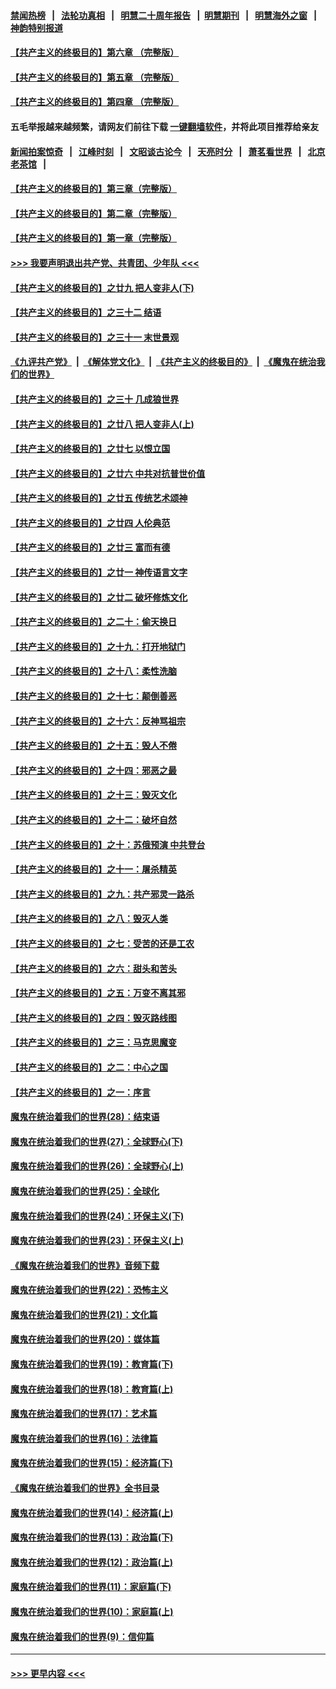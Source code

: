 #### [禁闻热榜](热点新闻.md?=0)  &nbsp;&nbsp;|&nbsp;&nbsp; [法轮功真相](https://github.com/gfw-breaker/truth/blob/master/README.md?=0) &nbsp;&nbsp;|&nbsp;&nbsp; [明慧二十周年报告](https://github.com/gfw-breaker/mh-reports/blob/master/README.md?=0) &nbsp;&nbsp;|&nbsp;&nbsp;[明慧期刊](https://github.com/gfw-breaker/mh-qikan) &nbsp;&nbsp;|&nbsp;&nbsp; [明慧海外之窗](https://github.com/gfw-breaker/mh-news/blob/master/README.md?=0) &nbsp;&nbsp;|&nbsp;&nbsp; [神韵特别报道](https://github.com/gfw-breaker/mh-news/blob/master/shenyun.md?=0)
#### [【共产主义的终极目的】第六章 （完整版）](../pages/nsc422/n11428913.md?t=02260402) 
#### [【共产主义的终极目的】第五章 （完整版）](../pages/nsc422/n11428912.md?t=02260402) 
#### [【共产主义的终极目的】第四章 （完整版）](../pages/nsc422/n11428907.md?t=02260402) 
#### 五毛举报越来越频繁，请网友们前往下载 [一键翻墙软件](https://github.com/gfw-breaker/ssr-accounts)，并将此项目推荐给亲友
#### [新闻拍案惊奇](https://github.com/gfw-breaker/banned-news/blob/master/pages/link4.md) &nbsp;&nbsp;|&nbsp;&nbsp; [江峰时刻](https://github.com/gfw-breaker/banned-news/blob/master/pages/link4.md) &nbsp;&nbsp;|&nbsp;&nbsp; [文昭谈古论今](https://github.com/gfw-breaker/banned-news/blob/master/pages/link4.md) &nbsp;&nbsp;|&nbsp;&nbsp; [天亮时分](https://github.com/gfw-breaker/banned-news/blob/master/pages/link4.md) &nbsp;&nbsp;|&nbsp;&nbsp; [萧茗看世界](https://github.com/gfw-breaker/banned-news/blob/master/pages/link4.md) &nbsp;&nbsp;|&nbsp;&nbsp; [北京老茶馆](https://github.com/gfw-breaker/banned-news/blob/master/pages/link4.md) &nbsp;&nbsp;|&nbsp;&nbsp; 
#### [【共产主义的终极目的】第三章（完整版）](../pages/nsc422/n11428848.md?t=02260402) 
#### [【共产主义的终极目的】第二章（完整版）](../pages/nsc422/n11428831.md?t=02260402) 
#### [【共产主义的终极目的】第一章（完整版）](../pages/nsc422/n11417651.md?t=02260402) 
#### [>>> 我要声明退出共产党、共青团、少年队 <<<](https://github.com/begood0513/goodnews/blob/master/quit/letter.md) 
#### [【共产主义的终极目的】之廿九 把人变非人(下)](../pages/nsc422/n11344140.md?t=02260402) 
#### [【共产主义的终极目的】之三十二 结语](../pages/nsc422/n11360535.md?t=02260402) 
#### [【共产主义的终极目的】之三十一 末世景观](../pages/nsc422/n11351129.md?t=02260402) 
#### [《九评共产党》](https://github.com/begood0513/9ping.md/blob/master/README.md) &nbsp;|&nbsp; [《解体党文化》](../../../../jtdwh.md/blob/master/README.md)  &nbsp;|&nbsp; [《共产主义的终极目的》](../../../../gczydzjmd.md/blob/master/README.md) &nbsp;|&nbsp; [《魔鬼在统治我们的世界》](../../../../mgztzwmdsj.md/blob/master/README.md) 
#### [【共产主义的终极目的】之三十 几成狼世界](../pages/nsc422/n11348280.md?t=02260402) 
#### [【共产主义的终极目的】之廿八 把人变非人(上)](../pages/nsc422/n11340492.md?t=02260402) 
#### [【共产主义的终极目的】之廿七 以恨立国](../pages/nsc422/n11336944.md?t=02260402) 
#### [【共产主义的终极目的】之廿六 中共对抗普世价值](../pages/nsc422/n11324785.md?t=02260402) 
#### [【共产主义的终极目的】之廿五 传统艺术颂神](../pages/nsc422/n11296396.md?t=02260402) 
#### [【共产主义的终极目的】之廿四 人伦典范](../pages/nsc422/n11296397.md?t=02260402) 
#### [【共产主义的终极目的】之廿三 富而有德](../pages/nsc422/n11283598.md?t=02260402) 
#### [【共产主义的终极目的】之廿一 神传语言文字](../pages/nsc422/n11263265.md?t=02260402) 
#### [【共产主义的终极目的】之廿二 破坏修炼文化](../pages/nsc422/n11245728.md?t=02260402) 
#### [【共产主义的终极目的】之二十：偷天换日](../pages/nsc422/n11238846.md?t=02260402) 
#### [【共产主义的终极目的】之十九：打开地狱门](../pages/nsc422/n11206376.md?t=02260402) 
#### [【共产主义的终极目的】之十八：柔性洗脑](../pages/nsc422/n11199994.md?t=02260402) 
#### [【共产主义的终极目的】之十七：颠倒善恶](../pages/nsc422/n11179782.md?t=02260402) 
#### [【共产主义的终极目的】之十六：反神骂祖宗](../pages/nsc422/n11166798.md?t=02260402) 
#### [【共产主义的终极目的】之十五：毁人不倦](../pages/nsc422/n11166792.md?t=02260402) 
#### [【共产主义的终极目的】之十四：邪恶之最](../pages/nsc422/n11150249.md?t=02260402) 
#### [【共产主义的终极目的】之十三：毁灭文化](../pages/nsc422/n11135227.md?t=02260402) 
#### [【共产主义的终极目的】之十二：破坏自然](../pages/nsc422/n11135214.md?t=02260402) 
#### [【共产主义的终极目的】之十：苏俄预演 中共登台](../pages/nsc422/n11118424.md?t=02260402) 
#### [【共产主义的终极目的】之十一：屠杀精英](../pages/nsc422/n11118442.md?t=02260402) 
#### [【共产主义的终极目的】之九：共产邪灵一路杀](../pages/nsc422/n11114139.md?t=02260402) 
#### [【共产主义的终极目的】之八：毁灭人类](../pages/nsc422/n11108503.md?t=02260402) 
#### [【共产主义的终极目的】之七：受苦的还是工农](../pages/nsc422/n11101809.md?t=02260402) 
#### [【共产主义的终极目的】之六：甜头和苦头](../pages/nsc422/n11096971.md?t=02260402) 
#### [【共产主义的终极目的】之五：万变不离其邪](../pages/nsc422/n11091285.md?t=02260402) 
#### [【共产主义的终极目的】之四：毁灭路线图](../pages/nsc422/n11086284.md?t=02260402) 
#### [【共产主义的终极目的】之三：马克思魔变](../pages/nsc422/n11061941.md?t=02260402) 
#### [【共产主义的终极目的】之二：中心之国](../pages/nsc422/n11047728.md?t=02260402) 
#### [【共产主义的终极目的】之一：序言](../pages/nsc422/n11086077.md?t=02260402) 
#### [魔鬼在统治着我们的世界(28)：结束语](../pages/nsc422/n10936246.md?t=02260402) 
#### [魔鬼在统治着我们的世界(27)：全球野心(下)](../pages/nsc422/n10928319.md?t=02260402) 
#### [魔鬼在统治着我们的世界(26)：全球野心(上)](../pages/nsc422/n10900318.md?t=02260402) 
#### [魔鬼在统治着我们的世界(25)：全球化](../pages/nsc422/n10788205.md?t=02260402) 
#### [魔鬼在统治着我们的世界(24)：环保主义(下)](../pages/nsc422/n10695307.md?t=02260402) 
#### [魔鬼在统治着我们的世界(23)：环保主义(上)](../pages/nsc422/n10688613.md?t=02260402) 
#### [《魔鬼在统治着我们的世界》音频下载](../pages/nsc422/n10635553.md?t=02260402) 
#### [魔鬼在统治着我们的世界(22)：恐怖主义](../pages/nsc422/n10614727.md?t=02260402) 
#### [魔鬼在统治着我们的世界(21)：文化篇](../pages/nsc422/n10597706.md?t=02260402) 
#### [魔鬼在统治着我们的世界(20)：媒体篇](../pages/nsc422/n10586579.md?t=02260402) 
#### [魔鬼在统治着我们的世界(19)：教育篇(下)](../pages/nsc422/n10564808.md?t=02260402) 
#### [魔鬼在统治着我们的世界(18)：教育篇(上)](../pages/nsc422/n10526970.md?t=02260402) 
#### [魔鬼在统治着我们的世界(17)：艺术篇](../pages/nsc422/n10499093.md?t=02260402) 
#### [魔鬼在统治着我们的世界(16)：法律篇](../pages/nsc422/n10485969.md?t=02260402) 
#### [魔鬼在统治着我们的世界(15)：经济篇(下)](../pages/nsc422/n10469975.md?t=02260402) 
#### [《魔鬼在统治着我们的世界》全书目录](../pages/nsc422/n10464261.md?t=02260402) 
#### [魔鬼在统治着我们的世界(14)：经济篇(上)](../pages/nsc422/n10457370.md?t=02260402) 
#### [魔鬼在统治着我们的世界(13)：政治篇(下)](../pages/nsc422/n10448270.md?t=02260402) 
#### [魔鬼在统治着我们的世界(12)：政治篇(上)](../pages/nsc422/n10444576.md?t=02260402) 
#### [魔鬼在统治着我们的世界(11)：家庭篇(下)](../pages/nsc422/n10440961.md?t=02260402) 
#### [魔鬼在统治着我们的世界(10)：家庭篇(上)](../pages/nsc422/n10435448.md?t=02260402) 
#### [魔鬼在统治着我们的世界(9)：信仰篇](../pages/nsc422/n10432159.md?t=02260402) 

----
#### [ >>> 更早内容 <<< ](../indexes/nsc422-earlier.md)
